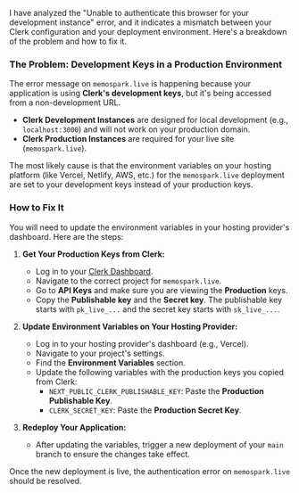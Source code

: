 I have analyzed the "Unable to authenticate this browser for your development instance" error, and it indicates a mismatch between your Clerk configuration and your deployment environment. Here's a breakdown of the problem and how to fix it.

### The Problem: Development Keys in a Production Environment

The error message on `memospark.live` is happening because your application is using **Clerk's development keys**, but it's being accessed from a non-development URL.

- **Clerk Development Instances** are designed for local development (e.g., `localhost:3000`) and will not work on your production domain.
- **Clerk Production Instances** are required for your live site (`memospark.live`).

The most likely cause is that the environment variables on your hosting platform (like Vercel, Netlify, AWS, etc.) for the `memospark.live` deployment are set to your development keys instead of your production keys.

### How to Fix It

You will need to update the environment variables in your hosting provider's dashboard. Here are the steps:

1.  **Get Your Production Keys from Clerk:**
    *   Log in to your [Clerk Dashboard](https://dashboard.clerk.com).
    *   Navigate to the correct project for `memospark.live`.
    *   Go to **API Keys** and make sure you are viewing the **Production** keys.
    *   Copy the **Publishable key** and the **Secret key**. The publishable key starts with `pk_live_...` and the secret key starts with `sk_live_...`.

2.  **Update Environment Variables on Your Hosting Provider:**
    *   Log in to your hosting provider's dashboard (e.g., Vercel).
    *   Navigate to your project's settings.
    *   Find the **Environment Variables** section.
    *   Update the following variables with the production keys you copied from Clerk:
        *   `NEXT_PUBLIC_CLERK_PUBLISHABLE_KEY`: Paste the **Production Publishable Key**.
        *   `CLERK_SECRET_KEY`: Paste the **Production Secret Key**.

3.  **Redeploy Your Application:**
    *   After updating the variables, trigger a new deployment of your `main` branch to ensure the changes take effect.

Once the new deployment is live, the authentication error on `memospark.live` should be resolved. 